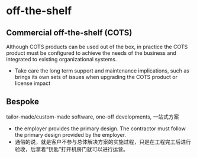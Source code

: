 
# off-the-shelf
## Commercial off-the-shelf (COTS)
Although COTS products can be used out of the box, in practice the COTS product must be configured to achieve the needs of the business and integrated to existing organizational systems.
- Take care the long term support and maintenance implications, such as brings its own sets of issues when upgrading the COTS product or license impact



## Bespoke
tailor-made/custom-made software, one-off developments, 一站式方案

- the employer provides the primary design. The contractor must follow the primary design provided by the employer.
- 通俗的说，就是客户不参与总体解决方案的实施过程，只是在工程完工后进行验收，后拿着“钥匙”打开机房门就可以进行运营。

